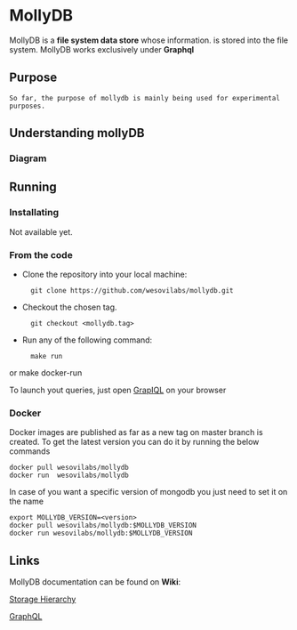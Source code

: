 # MollyDB

MollyDB is a **file system data store** whose information. is stored into the 
file system. MollyDB works exclusively under **Graphql**

## Purpose
 

    So far, the purpose of mollydb is mainly being used for experimental 
    purposes. 


## Understanding mollyDB

### Diagram

####


## Running 

### Installating

Not available yet.

### From the code

- Clone the repository into your local machine: 

        git clone https://github.com/wesovilabs/mollydb.git
        
- Checkout the chosen tag.

        git checkout <mollydb.tag>
        
- Run any of the following command: 
    
        make run
or 
        make docker-run 
 


To launch yout queries, just open  [GrapIQL](http://localhost:9090) on your 
browser


### Docker

Docker images are published as far as a new tag on master branch is created. 
To get the latest version you can do it by running the below commands

    docker pull wesovilabs/mollydb
    docker run  wesovilabs/mollydb
    
In case of you want a specific version of mongodb you just need to set it on 
the name 
    
    export MOLLYDB_VERSION=<version>
    docker pull wesovilabs/mollydb:$MOLLYDB_VERSION
    docker run wesovilabs/mollydb:$MOLLYDB_VERSION


## Links

MollyDB documentation can be found on **Wiki**:

[Storage Hierarchy](https://github.com/wesovilabs/mollydb/wiki/Storage-hierarchy)

[GraphQL](https://github.com/wesovilabs/mollydb/wiki/GraphQL)
